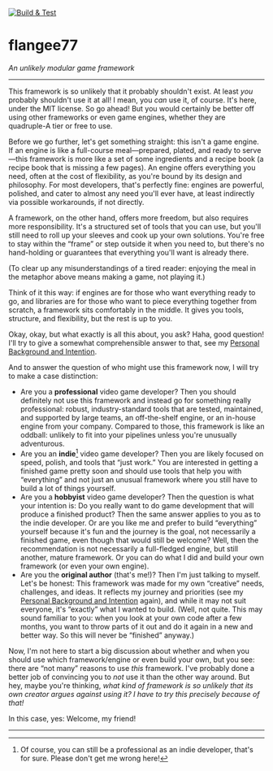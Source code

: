 
[![Build & Test](https://github.com/Flinsch/flangee77/actions/workflows/cmake-multi-platform.yml/badge.svg)](https://github.com/Flinsch/flangee77/actions/workflows/cmake-multi-platform.yml)

# flangee77
*An unlikely modular game framework*

---

This framework is so unlikely that it probably shouldn't exist.
At least _you_ probably shouldn't use it at all!
I mean, you _can_ use it, of course. It's here, under the MIT license. So go ahead!
But you would certainly be better off using other frameworks or even game engines, whether they are quadruple-A tier or free to use.

Before we go further, let's get something straight: this isn't a game engine.
If an engine is like a full-course meal&mdash;prepared, plated, and ready to serve&mdash;this framework is more like a set of some ingredients and a recipe book (a recipe book that is missing a few pages).
An engine offers everything you need, often at the cost of flexibility, as you're bound by its design and philosophy.
For most developers, that's perfectly fine: engines are powerful, polished, and cater to almost any need you'll ever have, at least indirectly via possible workarounds, if not directly.

A framework, on the other hand, offers more freedom, but also requires more responsibility.
It's a structured set of tools that you can use, but you'll still need to roll up your sleeves and cook up your own solutions.
You're free to stay within the &ldquo;frame&rdquo; or step outside it when you need to, but there's no hand-holding or guarantees that everything you'll want is already there.

(To clear up any misunderstandings of a tired reader: enjoying the meal in the metaphor above means making a game, not playing it.)

Think of it this way: if engines are for those who want everything ready to go, and libraries are for those who want to piece everything together from scratch, a framework sits comfortably in the middle.
It gives you tools, structure, and flexibility, but the rest is up to you.

Okay, okay, but what exactly is all this about, you ask? Haha, good question!
I'll try to give a somewhat comprehensible answer to that, see my [Personal Background and Intention](docs/personal-intention.md).

And to answer the question of who might use this framework now, I will try to make a case distinction:

- Are you a **professional** video game developer?
  Then you should definitely not use this framework and instead go for something really professional:
  robust, industry-standard tools that are tested, maintained, and supported by large teams, an off-the-shelf engine, or an in-house engine from your company.
  Compared to those, this framework is like an oddball: unlikely to fit into your pipelines unless you're unusually adventurous.
- Are you an **indie**[^1] video game developer?
  Then you are likely focused on speed, polish, and tools that &ldquo;just work.&rdquo;
  You are interested in getting a finished game pretty soon and should use tools that help you with &ldquo;everything&rdquo; and not just an unusual framework where you still have to build a lot of things yourself.
- Are you a **hobbyist** video game developer?
  Then the question is what your intention is:
  Do you really want to do game development that will produce a finished product?
  Then the same answer applies to you as to the indie developer.
  Or are you like me and prefer to build &ldquo;everything&rdquo; yourself because it's fun and the journey is the goal, not necessarily a finished game, even though that would still be welcome?
  Well, then the recommendation is not necessarily a full-fledged engine, but still another, mature framework.
  Or you can do what I did and build your own framework (or even your own engine).
- Are you the **original author** (that's me!)?
  Then I'm just talking to myself.
  Let's be honest:
  This framework was made for my own &ldquo;creative&rdquo; needs, challenges, and ideas.
  It reflects my journey and priorities (see my [Personal Background and Intention](docs/personal-intention.md) again), and while it may not suit everyone, it's &ldquo;exactly&rdquo; what I wanted to build.
  (Well, not quite. This may sound familiar to you: when you look at your own code after a few months, you want to throw parts of it out and do it again in a new and better way. So this will never be &ldquo;finished&rdquo; anyway.)

[^1]: Of course, you can still be a professional as an indie developer, that's for sure. Please don't get me wrong here!

Now, I'm not here to start a big discussion about whether and when you should use which framework/engine or even build your own, but you see: there are &ldquo;not many&rdquo; reasons to use _this_ framework.
I've probably done a better job of convincing you to _not_ use it than the other way around.
But hey, maybe you're thinking, _what kind of framework is so unlikely that its own creator argues against using it? I have to try this precisely because of that!_

In this case, yes: Welcome, my friend!

---
